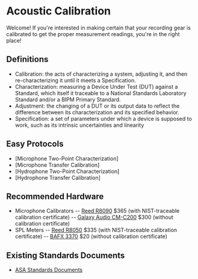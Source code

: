 # Acoustic Calibration

Welcome! If you're interested in making certain that your recording gear is calibrated to get the proper measurement readings, you're in the right place!

## Definitions
- Calibration: the acts of characterizing a system, adjusting it, and then re-characterizing it until it meets a Specification.
- Characterization: measuring a Device Under Test (DUT) against a Standard, which itself it traceable to a National Standards Laboratory Standard and/or a BIPM Primary Standard.
- Adjustment: the changing of a DUT or its output data to reflect the difference between its characterization and its specified behavior.
- Specification: a set of parameters under which a device is supposed to work, such as its intrinsic uncertainties and linearity

## Easy Protocols
- [Microphone Two-Point Characterization]
- [Microphone Transfer Calibration]
- [Hydrophone Two-Point Characterization]
- [Hydrophone Transfer Calibration]

## Recommended Hardware
- Microphone Calibrators
-- [Reed R8090](https://www.amazon.com/Reed-Instruments-R8090-Calibrator-Microphones/dp/B00VA4GDE2/ref=sr_1_1?ie=UTF8&qid=1496527220&sr=8-1&keywords=spl%2Bcalibrator&th=1) $365 (with NIST-traceable calibration certificate)
-- [Galaxy Audio CM-C200](https://www.amazon.com/CM-C200-Calibrator-Meter-Audio-Metering/dp/B0010H1PTC/ref=sr_1_1?ie=UTF8&qid=1500608188&sr=8-1&keywords=spl%2Bcalibrator) $300 (without calibration certificate)
- SPL Meters
-- [Reed R8050](https://www.amazon.com/dp/B00VA4GDG0/ref=twister_B00WR4AWUK?_encoding=UTF8&psc=1) $335 (with NIST-traceable calibration certificate)
-- [BAFX 3370](https://www.amazon.com/BAFX-Products-Decibel-Reader-Battery/dp/B00ECCZWWI/ref=sr_1_3?ie=UTF8&qid=1500608321&sr=8-3&keywords=sound+level+meter) $20 (without calibration certificate)

## Existing Standards Documents
- [ASA Standards Documents](https://github.com/petmar0/AcousticCalibration/tree/master/ASA%20Standards)

